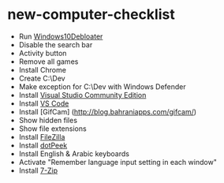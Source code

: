 # new-computer-checklist

* Run [Windows10Debloater](https://github.com/Sycnex/Windows10Debloater)
* Disable the search bar
* Activity button
* Remove all games
* Install Chrome
* Create C:\Dev
* Make exception for C:\Dev with Windows Defender
* Install [Visual Studio Community Edition](https://visualstudio.microsoft.com/vs/)
* Install [VS Code](https://code.visualstudio.com/)
* Install [GifCam] (http://blog.bahraniapps.com/gifcam/)
* Show hidden files
* Show file extensions
* Install [FileZilla](https://filezilla-project.org/download.php?type=client)
* Install [dotPeek](https://www.jetbrains.com/decompiler/)
* Install English & Arabic keyboards
* Activate "Remember language input setting in each window"
* Install [7-Zip](https://www.7-zip.org)
